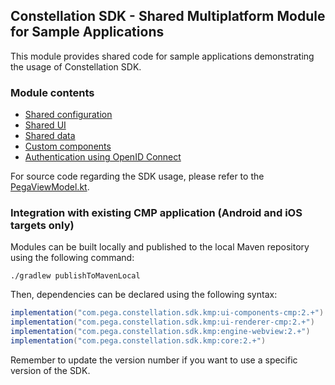 ## Constellation SDK - Shared Multiplatform Module for Sample Applications

This module provides shared code for sample applications demonstrating the usage of Constellation SDK.

### Module contents

- [Shared configuration](./src/commonMain/kotlin/com/pega/constellation/sdk/kmp/samples/basecmpapp/SDKConfig.kt)
- [Shared UI](./src/commonMain/kotlin/com/pega/constellation/sdk/kmp/samples/basecmpapp/ui)
- [Shared data](./src/commonMain/kotlin/com/pega/constellation/sdk/kmp/samples/basecmpapp/data)
- [Custom components](./src/commonMain/kotlin/com/pega/constellation/sdk/kmp/samples/basecmpapp/ui/components/CustomComponents.kt)
- [Authentication using OpenID Connect](./src/commonMain/kotlin/com/pega/constellation/sdk/kmp/samples/basecmpapp/auth/AuthManager.kt)

For source code regarding the SDK usage, please refer to the [PegaViewModel.kt](./src/commonMain/kotlin/com/pega/constellation/sdk/kmp/samples/basecmpapp/ui/screens/pega/PegaViewModel.kt).


### Integration with existing CMP application (Android and iOS targets only)

Modules can be built locally and published to the local Maven repository using the following command:

```shell
./gradlew publishToMavenLocal
```

Then, dependencies can be declared using the following syntax:

```gradle
implementation("com.pega.constellation.sdk.kmp:ui-components-cmp:2.+")
implementation("com.pega.constellation.sdk.kmp:ui-renderer-cmp:2.+")
implementation("com.pega.constellation.sdk.kmp:engine-webview:2.+")
implementation("com.pega.constellation.sdk.kmp:core:2.+")
```

Remember to update the version number if you want to use a specific version of the SDK.

